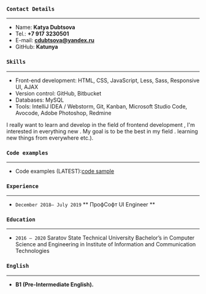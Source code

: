 ### `Contact Details`
___
+ Name: **Katya Dubtsova**
+ Tel.: **+7 917 3230501**
+ E-mail: **cdubtsova@yandex.ru**
+ GitHub: **Katunya**

### `Skills`
___
+ Front-end development: HTML, CSS, JavaScript, Less, Sass, Responsive UI, AJAX
+ Version control: GitHub, Bitbucket 
+ Databases: MySQL
+ Tools: IntelliJ IDEA / Webstorm, Git, Kanban, Microsoft Studio Code, Avocode, Adobe Photoshop, Redmine

I really want to learn and develop in the field of frontend development , I'm interested in everything new . My goal is to be the best in my field .
learning new things from everywhere etc.).

### `Code examples`
___
+ Code examples (LATEST):[code sample](https://github.com/Katunya/Epam.git)

### `Experience`
___
+ `December 2018– July 2019` ** ПрофСофт UI Engineer **

### `Education`
___
+ `2016 – 2020` Saratov State Technical University 
Bachelor’s in Computer Science and Engineering in Institute of Information and Communication Technologies 

### `English`
___
+ **B1 (Pre-Intermediate English).** 